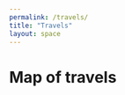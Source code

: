 ```yaml
---
permalink: /travels/
title: "Travels"
layout: space
---
```

# Map of travels
<html>
    <head>
        <meta name="viewport" content="width=device-width, initial-scale=1.0">
        <link rel="stylesheet" href='https://api.mapbox.com/mapbox-gl-js/v2.0.1/mapbox-gl.css'/>
        <link rel="stylesheet" href="https://unpkg.com/leaflet@1.7.1/dist/leaflet.css"/>
        <link rel="stylesheet" href="https://unpkg.com/leaflet.markercluster@1.4.1/dist/MarkerCluster.css"/>
        <link rel="stylesheet" href="https://unpkg.com/leaflet.markercluster@1.4.1/dist/MarkerCluster.Default.css"/>
        <link rel="stylesheet" href="/leaflet/fullscreen/leaflet.fullscreen.css"/>
        <link rel="stylesheet" href="/leaflet/map.css"/>
        <script src='https://api.mapbox.com/mapbox-gl-js/v2.0.1/mapbox-gl.js'></script>
        <script src="https://unpkg.com/leaflet@1.7.1/dist/leaflet.js"></script>
        <script src="https://unpkg.com/leaflet.markercluster@1.4.1/dist/leaflet.markercluster.js"></script>    
        <script src="/leaflet/fullscreen/Leaflet.fullscreen.min.js"></script>
        <script src="/leaflet/locations.js"></script>
    </head>
    <body>
        <br>
        <div id="map">
            <script>
                var tileLayer = L.tileLayer("https://api.tiles.mapbox.com/v4/{id}/{z}/{x}/{y}.png?access_token={accessToken}", {
                    id: "mapbox.streets",
                    accessToken: "pk.eyJ1IjoiemhhbmdjaSIsImEiOiJja2themJsZTcxOTRzMnZsbjZxNmIxOTF1In0.xY5kzc2fZFfaURdJNvUEsQ"
                });
                var map = L.map("map", {
                    center: [0, 180],
                    zoom: 0.3,
                    fullscreenControl: {
                        psudoFullscreen: false
                    }
                });
                map.addLayer(tileLayer);
                var markers = L.markerClusterGroup({
                    showCoverageOnHover: false,
                    maxClusterRadius: 80
                });
    		    for (var i = 0; i < addressPoints.length; i++) {
    			    var a = addressPoints[i];
    			    var title = a[0];
    			    var marker = L.marker(new L.LatLng(a[1], a[2]), { title: title });
    			    marker.bindPopup(title);
    			    markers.addLayer(marker);
    		    }
    		    map.addLayer(markers);
                map.zoomIn();
    	     </script>
        </div>
    </body>
</html>
